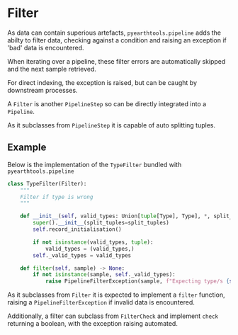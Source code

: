 # Filter

As data can contain superious artefacts, `pyearthtools.pipeline` adds the abilty to filter data, checking against a condition and raising an exception if 'bad' data is encountered.

When iterating over a pipeline, these filter errors are automatically skipped and the next sample retrieved.

For direct indexing, the exception is raised, but can be caught by downstream processes.

A `Filter` is another `PipelineStep` so can be directly integrated into a `Pipeline`.

As it subclasses from `PipelineStep` it is capable of auto splitting tuples.

## Example
Below is the implementation of the `TypeFilter` bundled with `pyearthtools.pipeline`

```python
class TypeFilter(Filter):
    """
    Filter if type is wrong
    """

    def __init__(self, valid_types: Union[tuple[Type], Type], *, split_tuples: bool = False):
        super().__init__(split_tuples=split_tuples)
        self.record_initialisation()

        if not isinstance(valid_types, tuple):
            valid_types = (valid_types,)
        self._valid_types = valid_types

    def filter(self, sample) -> None:
        if not isinstance(sample, self._valid_types):
            raise PipelineFilterException(sample, f"Expecting type/s {self._valid_types}")
```

As it subclasses from `Filter` it is expected to implement a `filter` function, raising a `PipelineFilterException` if invalid data is encountered.

Additionally, a filter can subclass from `FilterCheck` and implement `check` returning a boolean, with the exception raising automated.